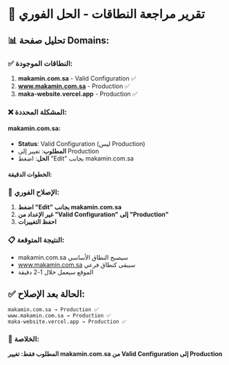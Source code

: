 # 🎯 تقرير مراجعة النطاقات - الحل الفوري

## 📊 **تحليل صفحة Domains:**

### ✅ **النطاقات الموجودة:**
1. **makamin.com.sa** - Valid Configuration ✅
2. **www.makamin.com.sa** - Production ✅  
3. **maka-website.vercel.app** - Production ✅

### ❌ **المشكلة المحددة:**

#### **makamin.com.sa:**
- **Status**: Valid Configuration (ليس Production)
- **المطلوب**: تغيير إلى Production
- **الحل**: اضغط "Edit" بجانب makamin.com.sa

#### **الخطوات الدقيقة:**

### 🔧 **الإصلاح الفوري:**

1. **اضغط "Edit" بجانب makamin.com.sa**
2. **غير الإعداد من "Valid Configuration" إلى "Production"**
3. **احفظ التغييرات**

### 📋 **النتيجة المتوقعة:**
- makamin.com.sa سيصبح النطاق الأساسي
- www.makamin.com.sa سيبقى كنطاق فرعي
- الموقع سيعمل خلال 1-2 دقيقة

## ✅ **الحالة بعد الإصلاح:**
```
makamin.com.sa → Production ✅
www.makamin.com.sa → Production ✅
maka-website.vercel.app → Production ✅
```

### 🎯 **الخلاصة:**
**المطلوب فقط: تغيير makamin.com.sa من Valid Configuration إلى Production**